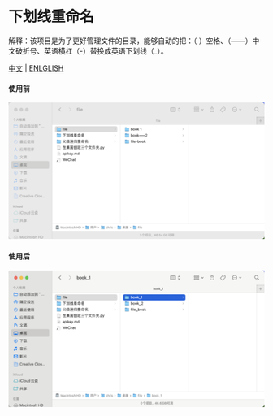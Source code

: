 # 下划线重命名

解释：该项目是为了更好管理文件的目录，能够自动的把：（ ）空格、（——）中文破折号、英语横杠（-）替换成英语下划线（_）。

[中文](./README) | [ENLGLISH](./README_ENGLISH)

#### 使用前

![before](./before.png)

#### 使用后

![after](./after.png)
